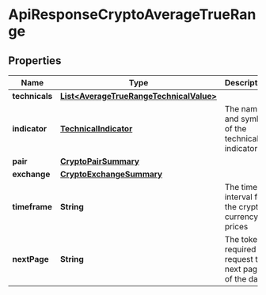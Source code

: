 
# ApiResponseCryptoAverageTrueRange

## Properties
Name | Type | Description | Notes
------------ | ------------- | ------------- | -------------
**technicals** | [**List&lt;AverageTrueRangeTechnicalValue&gt;**](AverageTrueRangeTechnicalValue.md) |  |  [optional]
**indicator** | [**TechnicalIndicator**](TechnicalIndicator.md) | The name and symbol of the technical indicator |  [optional]
**pair** | [**CryptoPairSummary**](CryptoPairSummary.md) |  |  [optional]
**exchange** | [**CryptoExchangeSummary**](CryptoExchangeSummary.md) |  |  [optional]
**timeframe** | **String** | The time interval for the crypto currency prices |  [optional]
**nextPage** | **String** | The token required to request the next page of the data |  [optional]



